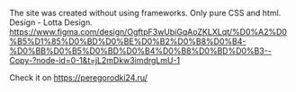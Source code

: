 The site was created without using frameworks. Only pure CSS and html.
Design - Lotta Design.
https://www.figma.com/design/OgftpF3wUbiGqAoZKLXLqt/%D0%A2%D0%B5%D1%85%D0%BD%D0%BE%D0%B2%D0%B8%D0%B4-%D0%BB%D0%B5%D0%BD%D0%B4%D0%B8%D0%BD%D0%B3--Copy-?node-id=0-1&t=jL2mDkw3imdrgLmU-1

Check it on https://peregorodki24.ru/
